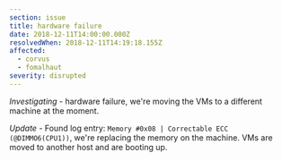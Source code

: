 ```yaml
---
section: issue
title: hardware failure
date: 2018-12-11T14:00:00.000Z
resolvedWhen: 2018-12-11T14:19:18.155Z
affected:
  - corvus
  - fomalhaut
severity: disrupted
---
```

_Investigating_ - hardware failure, we're moving the VMs to a different machine at the moment.

_Update_ - Found log entry: `Memory #0x08 | Correctable ECC (@DIMMO6(CPU1))`, we're replacing the memory on the machine. VMs are moved to another host and are booting up.
